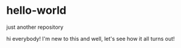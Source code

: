 # hello-world
just another repository


hi everybody! I'm new to this and well, let's see how it all turns out!

